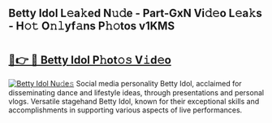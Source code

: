 ## Betty Idol L𝚎a𝚔ed N𝚞𝚍e - Part-GxN Vi𝚍𝚎o L𝚎a𝚔s - H𝚘𝚝 O𝚗𝚕yf𝚊ns P𝚑𝚘tos v1KMS

# <h2><a href="http://kfaclc.oniu.top/?m=Betty+Idol">🔗👉 🔴 Betty Idol P𝚑ot𝚘𝚜 V𝚒d𝚎o</a></h2>

[![Betty Idol Nu𝚍e𝚜](https://i.imgur.com/0qMVB7G.gif)](http://kfaclc.oniu.top/?m=Betty+Idol)
Social media personality Betty Idol, acclaimed for disseminating dance and lifestyle ideas, through presentations and personal vlogs. Versatile stagehand Betty Idol, known for their exceptional skills and accomplishments in supporting various aspects of live performances.  
